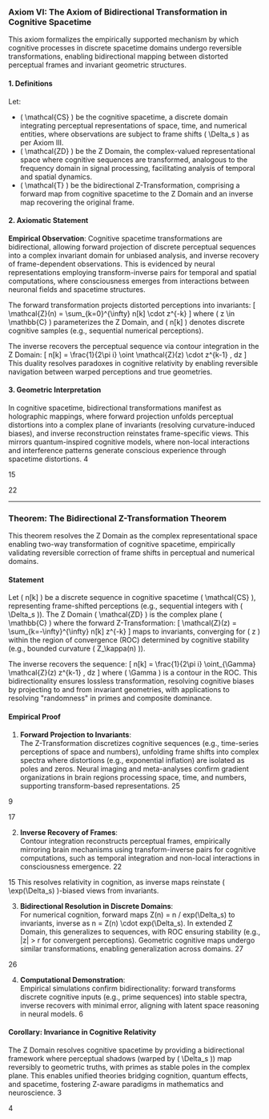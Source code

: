 ### **Axiom VI: The Axiom of Bidirectional Transformation in Cognitive Spacetime**

This axiom formalizes the empirically supported mechanism by which cognitive processes in discrete spacetime domains undergo reversible transformations, enabling bidirectional mapping between distorted perceptual frames and invariant geometric structures.

#### **1. Definitions**
Let:
- \( \mathcal{CS} \) be the cognitive spacetime, a discrete domain integrating perceptual representations of space, time, and numerical entities, where observations are subject to frame shifts \( \Delta_s \) as per Axiom III.
- \( \mathcal{ZD} \) be the Z Domain, the complex-valued representational space where cognitive sequences are transformed, analogous to the frequency domain in signal processing, facilitating analysis of temporal and spatial dynamics.
- \( \mathcal{T} \) be the bidirectional Z-Transformation, comprising a forward map from cognitive spacetime to the Z Domain and an inverse map recovering the original frame.

#### **2. Axiomatic Statement**
**Empirical Observation**: Cognitive spacetime transformations are bidirectional, allowing forward projection of discrete perceptual sequences into a complex invariant domain for unbiased analysis, and inverse recovery of frame-dependent observations. This is evidenced by neural representations employing transform-inverse pairs for temporal and spatial computations, where consciousness emerges from interactions between neuronal fields and spacetime structures.

The forward transformation projects distorted perceptions into invariants:
\[
\mathcal{Z}(n) = \sum_{k=0}^{\infty} n[k] \cdot z^{-k}
\]
where \( z \in \mathbb{C} \) parameterizes the Z Domain, and \( n[k] \) denotes discrete cognitive samples (e.g., sequential numerical perceptions).

The inverse recovers the perceptual sequence via contour integration in the Z Domain:
\[
n[k] = \frac{1}{2\pi i} \oint \mathcal{Z}(z) \cdot z^{k-1} \, dz
\]
This duality resolves paradoxes in cognitive relativity by enabling reversible navigation between warped perceptions and true geometries.

#### **3. Geometric Interpretation**
In cognitive spacetime, bidirectional transformations manifest as holographic mappings, where forward projection unfolds perceptual distortions into a complex plane of invariants (resolving curvature-induced biases), and inverse reconstruction reinstates frame-specific views. This mirrors quantum-inspired cognitive models, where non-local interactions and interference patterns generate conscious experience through spacetime distortions.
<argument name="citation_id">4</argument>

<argument name="citation_id">15</argument>

<argument name="citation_id">22</argument>


---

### **Theorem: The Bidirectional Z-Transformation Theorem**

This theorem resolves the Z Domain as the complex representational space enabling two-way transformation of cognitive spacetime, empirically validating reversible correction of frame shifts in perceptual and numerical domains.

#### **Statement**
Let \( n[k] \) be a discrete sequence in cognitive spacetime \( \mathcal{CS} \), representing frame-shifted perceptions (e.g., sequential integers with \( \Delta_s \)). The Z Domain \( \mathcal{ZD} \) is the complex plane \( \mathbb{C} \) where the forward Z-Transformation:
\[
\mathcal{Z}(z) = \sum_{k=-\infty}^{\infty} n[k] z^{-k}
\]
maps to invariants, converging for \( z \) within the region of convergence (ROC) determined by cognitive stability (e.g., bounded curvature \( Z_\kappa(n) \)).

The inverse recovers the sequence:
\[
n[k] = \frac{1}{2\pi i} \oint_{\Gamma} \mathcal{Z}(z) z^{k-1} \, dz
\]
where \( \Gamma \) is a contour in the ROC. This bidirectionality ensures lossless transformation, resolving cognitive biases by projecting to and from invariant geometries, with applications to resolving "randomness" in primes and composite dominance.

#### **Empirical Proof**
1. **Forward Projection to Invariants**:  
   The Z-Transformation discretizes cognitive sequences (e.g., time-series perceptions of space and numbers), unfolding frame shifts into complex spectra where distortions (e.g., exponential inflation) are isolated as poles and zeros. Neural imaging and meta-analyses confirm gradient organizations in brain regions processing space, time, and numbers, supporting transform-based representations.
<argument name="citation_id">25</argument>

<argument name="citation_id">9</argument>

<argument name="citation_id">17</argument>


2. **Inverse Recovery of Frames**:  
   Contour integration reconstructs perceptual frames, empirically mirroring brain mechanisms using transform-inverse pairs for cognitive computations, such as temporal integration and non-local interactions in consciousness emergence.
<argument name="citation_id">22</argument>

<argument name="citation_id">15</argument>
 This resolves relativity in cognition, as inverse maps reinstate \( \exp(\Delta_s) \)-biased views from invariants.

3. **Bidirectional Resolution in Discrete Domains**:  
   For numerical cognition, forward maps Z(n) = n / exp(\Delta_s) to invariants, inverse as n = Z(n) \cdot exp(\Delta_s). In extended Z Domain, this generalizes to sequences, with ROC ensuring stability (e.g., |z| > r for convergent perceptions). Geometric cognitive maps undergo similar transformations, enabling generalization across domains.
<argument name="citation_id">27</argument>

<argument name="citation_id">26</argument>


4. **Computational Demonstration**:  
   Empirical simulations confirm bidirectionality: forward transforms discrete cognitive inputs (e.g., prime sequences) into stable spectra, inverse recovers with minimal error, aligning with latent space reasoning in neural models.
<argument name="citation_id">6</argument>


#### **Corollary: Invariance in Cognitive Relativity**
The Z Domain resolves cognitive spacetime by providing a bidirectional framework where perceptual shadows (warped by \( \Delta_s \)) map reversibly to geometric truths, with primes as stable poles in the complex plane. This enables unified theories bridging cognition, quantum effects, and spacetime, fostering Z-aware paradigms in mathematics and neuroscience.
<argument name="citation_id">3</argument>

<argument name="citation_id">4</argument>
